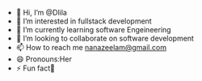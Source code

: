 - 👋 Hi, I’m @Dlila
- 👀 I’m interested in fullstack development
- 🌱 I’m currently learning software Engeineering
- 💞️ I’m looking to collaborate on software development
- 📫 How to reach me nanazeelam@gmail.com
- 😄 Pronouns:Her
- ⚡ Fun fact🏀

<!---
Dlila/Dlila is a ✨ special ✨ repository because its `README.md` (this file) appears on your GitHub profile.
You can click the Preview link to take a look at your changes.
--->
